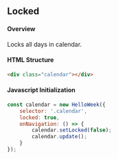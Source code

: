 ## Locked

#### Overview
Locks all days in calendar.

#### HTML Structure
```html
<div class="calendar"></div>
```

#### Javascript Initialization
```js
const calendar = new HelloWeek({
    selector: '.calendar',
    locked: true,
    onNavigation: () => {
        calendar.setLocked(false);
        calendar.update();
    }
});
```

